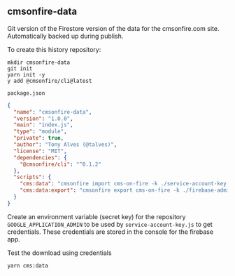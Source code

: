 ## cmsonfire-data

Git version of the Firestore version of the data for the cmsonfire.com site. Automatically backed up during publish.

To create this history repository:

```
mkdir cmsonfire-data
git init
yarn init -y
y add @cmsonfire/cli@latest
```

`package.json`

```json
{
  "name": "cmsonfire-data",
  "version": "1.0.0",
  "main": "index.js",
  "type": "module",
  "private": true,
  "author": "Tony Alves (@talves)",
  "license": "MIT",
  "dependencies": {
    "@cmsonfire/cli": "^0.1.2"
  },
  "scripts": {
    "cms:data": "cmsonfire import cms-on-fire -k ./service-account-key.js -o . -c ./config.js -v -F",
    "cms:data:export": "cmsonfire export cms-on-fire -k ./firebase-admin-key.js -c ./config.js"
  }
}
```

Create an environment variable (secret key) for the repository `GOOGLE_APPLICATION_ADMIN` to be used by `service-account-key.js` to get credentials. These credentials are stored in the console for the firebase app.

Test the download using credentials

```bash
yarn cms:data
```
